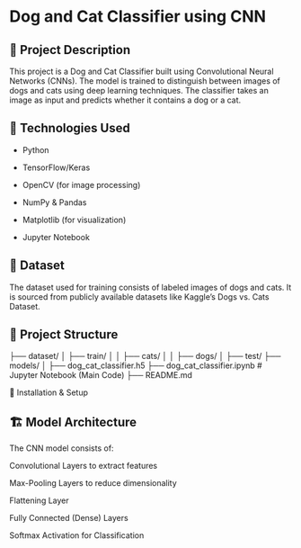 # Dog and Cat Classifier using CNN

## 📌 Project Description

This project is a Dog and Cat Classifier built using Convolutional Neural Networks (CNNs). The model is trained to distinguish between images of dogs and cats using deep learning techniques. The classifier takes an image as input and predicts whether it contains a dog or a cat.

## 🚀 Technologies Used

- Python

- TensorFlow/Keras

- OpenCV (for image processing)

- NumPy & Pandas

- Matplotlib (for visualization)

- Jupyter Notebook

## 📂 Dataset

The dataset used for training consists of labeled images of dogs and cats. It is sourced from publicly available datasets like Kaggle’s Dogs vs. Cats Dataset.

## 📜 Project Structure

├── dataset/
│   ├── train/
│   │   ├── cats/
│   │   ├── dogs/
│   ├── test/
├── models/
│   ├── dog_cat_classifier.h5
├── dog_cat_classifier.ipynb  # Jupyter Notebook (Main Code)
├── README.md

🔧 Installation & Setup

## 🏗️ Model Architecture

The CNN model consists of:

Convolutional Layers to extract features

Max-Pooling Layers to reduce dimensionality

Flattening Layer

Fully Connected (Dense) Layers

Softmax Activation for Classification




